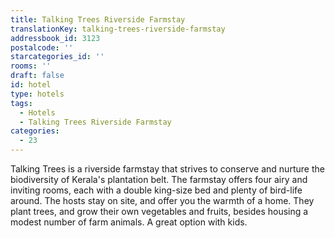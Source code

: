 ```yaml
---
title: Talking Trees Riverside Farmstay
translationKey: talking-trees-riverside-farmstay
addressbook_id: 3123
postalcode: ''
starcategories_id: ''
rooms: ''
draft: false
id: hotel
type: hotels
tags:
  - Hotels
  - Talking Trees Riverside Farmstay
categories:
  - 23
---
```

Talking Trees is a riverside farmstay that strives to conserve and nurture the biodiversity of Kerala's plantation belt. The farmstay offers four airy and inviting rooms, each with a double king-size bed and plenty of bird-life around. The hosts stay on site, and offer you the warmth of a home. They plant trees, and grow their own vegetables and fruits, besides housing a modest number of farm animals. A great option with kids.